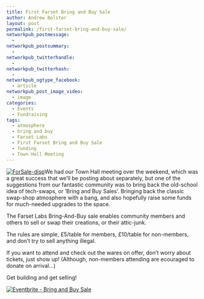 ```yaml
---
title: First Farset Bring and Buy Sale
author: Andrew Bolster
layout: post
permalink: /first-farset-bring-and-buy-sale/
networkpub_postmessage:
  - 
networkpub_postsummary:
  - 
networkpub_twitterhandle:
  - 
networkpub_twitterhash:
  - 
networkpub_ogtype_facebook:
  - article
networkpub_post_image_video:
  - image
categories:
  - Events
  - Fundraising
tags:
  - atmosphere
  - bring and buy
  - Farset Labs
  - First Farset Bring and Buy Sale
  - funding
  - Town Hall Meeting
---
```

[<img class="alignright size-full wp-image-1058" alt="ForSale-disp" src="http://i0.wp.com/farsetlabs.org.uk/blog/wp-content/uploads/2013/02/ForSale-disp.gif?fit=288%2C261" data-recalc-dims="1" />][1]We had our Town Hall meeting over the weekend, which was a great success that we&#8217;ll be posting about separately, but one of the suggestions from our fantastic community was to bring back the old-school idea of tech-swaps, or &#8216;Bring and Buy Sales&#8217;. Bringing back the classic swap-shop atmosphere with a bang, and also hopefully raise some funds for much-needed upgrades to the space.

The Farset Labs Bring-And-Buy sale enables community members and others to sell or swap their creations, or their attic-junk.

The rules are simple, £5/table for members, £10/table for non-members, and don&#8217;t try to sell anything illegal.

If you want to attend and check out the wares on offer, don&#8217;t worry about tickets, just show up! (Although, non-members attending are ecouraged to donate on arrival&#8230;)

Get building and get selling!

<a href="http://www.eventbrite.com/event/5571327992?ref=ebtn" target="_blank"><img alt="Eventbrite - Bring and Buy Sale" src="http://www.eventbrite.com/custombutton?eid=5571327992" /></a>

 [1]: http://i0.wp.com/farsetlabs.org.uk/blog/wp-content/uploads/2013/02/ForSale-disp.gif
